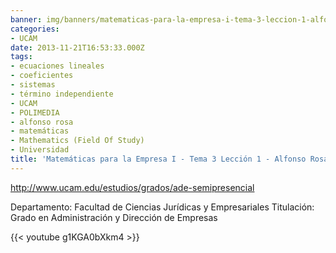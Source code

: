 ```yaml
---
banner: img/banners/matematicas-para-la-empresa-i-tema-3-leccion-1-alfonso-rosa.jpg
categories:
- UCAM
date: 2013-11-21T16:53:33.000Z
tags:
- ecuaciones lineales
- coeficientes
- sistemas
- término independiente
- UCAM
- POLIMEDIA
- alfonso rosa
- matemáticas
- Mathematics (Field Of Study)
- Universidad
title: 'Matemáticas para la Empresa I - Tema 3 Lección 1 - Alfonso Rosa'
---
```


http://www.ucam.edu/estudios/grados/ade-semipresencial

Departamento: Facultad de Ciencias Jurídicas y Empresariales
Titulación: Grado en Administración y Dirección de Empresas

{{< youtube g1KGA0bXkm4 >}}
